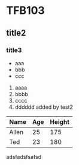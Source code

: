 # TFB103
## title2
### title3
- aaa
- bbb
- ccc

1. aaaa
2. bbbb
3. cccc
4. dddddd added by test2


Name|Age|Height
----|---|------
Allen|25|175
Ted|23|180

adsfadsfsafsd
